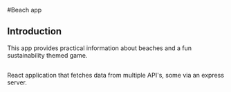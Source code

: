 #Beach app
## Introduction
This app provides practical information about beaches and a fun sustainability themed game. 
## 
React application that fetches data from multiple API's,  some via an express server.
